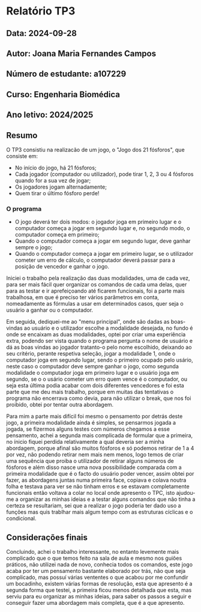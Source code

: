 # Relatório TP3
## Data: 2024-09-28
## Autor: Joana Maria Fernandes Campos
## Número de estudante: a107229
## Curso: Engenharia Biomédica
## Ano letivo: 2024/2025

## Resumo
O TP3 consistiu na realizacão de um jogo, o "Jogo dos 21 fósforos", que consiste em:
* No início do jogo, há 21 fósforos;
* Cada jogador (computador ou utilizador), pode tirar 1, 2, 3 ou 4 fósforos quando for a sua vez de jogar;
* Os jogadores jogam alternadamente;
* Quem tirar o último fósforo perde!
### O programa 
* O jogo deverá ter dois modos: o jogador joga em primeiro lugar e o computador começa a jogar em segundo lugar e, no segundo modo, o computador começa em primeiro; 
* Quando o computador começa a jogar em segundo lugar, deve ganhar sempre o jogo;
* Quando o computador começa a jogar em primeiro lugar, se o utilizador cometer um erro de cálculo, o computador deverá passar para a posição de vencedor e ganhar o jogo.

Iniciei o trabalho pela realização das duas modalidades, uma de cada vez, para ser mais fácil quer organizar os comandos de cada uma delas, quer para as testar e ir aprefeiçoando até ficarem funcionais, foi a parte mais trabalhosa, em que é preciso ter vários parâmetros em conta, nomeadamente as fórmulas a usar em determinados casos, quer seja o usuário a ganhar ou o computador.

Em seguida, dediquei-me ao "menu principal", onde são dadas as boas-vindas ao usuário e o utilizador escolhe a modalidade desejada, no fundo é onde se encaixam as duas modalidades, optei por criar uma experiência extra, podendo ser vista quando o programa pergunta o nome de usuário e dá as boas vindas ao jogador tratanto-o pelo nome escolhido, deixando ao seu critério, perante respetiva seleção, jogar a modalidade 1, onde o computador joga em segundo lugar, sendo o primeiro ocupado pelo usário, neste caso o computador deve sempre ganhar o jogo, como segunda modalidade o computador joga em primeiro lugar e o usuário joga em segundo, se o o usário cometer um erro quem vence é o computador, ou seja esta última podia acabar com dois diferentes vencedores e foi esta parte que me deu mais trabalho, porque em muitas das tentativas o programa não encerrava como devia, para não utilizar o break, que nos foi proibido, obtei por tentar outra abordagem.

Para mim a parte mais difícil foi mesmo o pensamento por detrás deste jogo, a primeira modalidade ainda é simples, se pensarmos jogada a jogada, se fizermos alguns testes com números chegamos a esse pensamento, achei a segunda mais complicada de formular que a primeira, no ínicio fiquei perdida relativamente a qual deveria ser a minha abordagem, porque afinal são muitos fósforos e só podemos retirar de 1 a 4 por vez, não podendo retirar nem mais nem menos, logo temos de criar uma sequência que proiba o utilizador de retirar alguns números de fósforos e além disso nasce uma nova possibilidade comparada com a primeira modalidade que é o facto do usuário poder vencer, assim obtei por fazer, as abordagens juntas numa primeira face, copiava e colava noutra folha e testava para ver se não tinham erros e se estavam completamente funcionais então voltava a colar no local onde apresento o TPC, isto ajudou-me a organizar as minhas ideias e a testar alguns comandos que não tinha a certeza se resultariam, sei que a realizar o jogo poderia ter dado uso a funções mas quis trablhar mais algum tempo com as estruturas cíclicas e o condicional.

## Considerações finais
Concluindo, achei o trabalho interessante, no entanto levemente mais complicado que o que temos feito na sala de aula e mesmo nos guiões práticos, não utilizei nada de novo, conhecia todos os comandos, este jogo acaba por ter um pensamento bastante elaborado por trás, não que seja complicado, mas possuí várias vententes o que acabou por me confundir um bocadinho, existem várias formas de resolução, esta que apresento é a segunda forma que testei, a primeira ficou menos detalhada que esta, mas serviu para eu organizar as minhas ideias, para saber os passos a seguir e conseguir fazer uma abordagem mais completa, que é a que apresento.